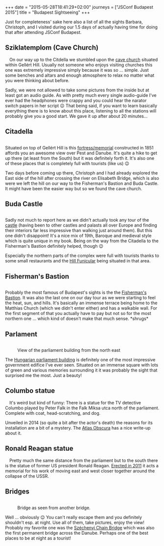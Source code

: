+++
date = "2015-05-28T18:41:29+02:00"
journeys = ["JSConf Budapest 2015"]
title = "Budapest Sightseeing"
+++

<style>h2 {clear: both}</style>

Just for completeness' sake here also a list of all the sights Barbara,
Christoph, and I visited during our 1.5 days of actually having time for doing
that after attending JSConf Budapest.

## Sziklatemplom (Cave Church)

<img
src="http://photos.h10n.me/Conferences/JSConf-Budapest-2015/i-X2VPcWG/0/XL/DSC03832-XL.jpg"
alt="" style="float: left; max-width: 300px; margin: 0 1em 1em 0">On our way up to the Citdella we stumbled upon the [cave church][chr] situated
within Gellért Hill. Usually not someone who enjoys visiting churches this one
was extremely impressive simply because it was so ... simple. Just some benches
and altars and enough atmosphere to relax no matter what you were thinking about
before.

Sadly, we were not allowed to take some pictures from the inside but at least
got an audio guide. As with pretty much every single audio-guide I've ever had
the headphones were crappy and you could hear the narator switch papers in her
script 😉 That being said, if you want to learn basically everything there is to
know about this place, listening to all the stations will probably give you a
good start. We gave it up after about 20 minutes...

[chr]: http://en.wikipedia.org/wiki/Gell%C3%A9rt_Hill_Cave


## Citadella

<figure>
<img alt="" src="http://photos.h10n.me/Conferences/JSConf-Budapest-2015/i-MsbtL79/0/XL/DSC03838-XL.jpg"/>
</figure>

Situated on top of Gellért Hill is this [fortress/memorial][cit] constructed in
1851 affords you an awesome view over Pest and Danube. It's quite a hike to get
up there (at least from the South) but it was definitely forth it. It's also one
of these places that is completely full with tourists (like us) 😉

Two days before coming up there, Christoph and I had already explored the East
side of the hill after crossing the river on Elisabeth Bridge, which is also
were we left the hill on our way to the Fisherman's Bastion and Buda Castle. It
might have been the easier way but so we found the cave church.

[cit]: http://en.wikipedia.org/wiki/Citadella

## Buda Castle

<figure>
<img alt="" src="http://photos.h10n.me/Conferences/JSConf-Budapest-2015/i-tMWcfCV/0/XL/DSC03818-XL.jpg"/>
</figure>

Sadly not much to report here as we didn't actually took any tour of the
[castle][ca] (having been to other castles and palasts all over Europe and
finding their interiors far less impressive than walking just around them). But
this one didn't disappoint! It's a nice mix of 19th, Baroque and medieval style
which is quite unique in my book. Being on the way from the Citadella to the
Fisherman's Bastion definitely helped, though 😉

Especially the northern parts of the complex were full with tourists thanks to
some small restaurants and the [Hill Funicular][fun] being situated in that area.

[ca]: http://en.wikipedia.org/wiki/Buda_Castle
[fun]: http://en.wikipedia.org/wiki/Budapest_Castle_Hill_Funicular


## Fisherman's Bastion

<figure>
<img alt="" src="http://photos.h10n.me/Conferences/JSConf-Budapest-2015/i-KsrGZJP/0/XL/DSC03858-XL.jpg"/>
</figure>

Probably the most famous of Budapest's sights is the the
[Fisherman's Bastion][fb]. It was also the last one on our day tour as we were
starting to feel the heat, sun, and hills. It's basically an immense terrace
being home to the Matthias Church (which we didn't enter either) and has a
walkable wall. For the first segment of that you actually have to pay but not so
for the most northern one ... which kind of doesn't make that much
sense. \*shrugs\*

[fb]: http://en.wikipedia.org/wiki/Fisherman's_Bastion


## Parlament

<figure>
<img alt="" src="http://photos.h10n.me/Conferences/JSConf-Budapest-2015/i-xjSLqgP/0/XL/DSC03875-XL.jpg"/>
<figcaption><p>View of the parliament building from the north east</p></figcaption>
</figure>

The [Hungarian parliament building][parl] is definitely one of the most
impressive government edifice I've ever seen. Situated on an immense square with
lots of green and various memories surrounding it it was probably the sight that
surprised me the most. Just a beauty!

[parl]: http://www.parlament.hu/


## Columbo statue

<img
src="http://photos.h10n.me/Conferences/JSConf-Budapest-2015/i-tTJcRJj/0/XL/DSC03882-XL.jpg"
style="max-width:180px;float: left; margin: 0 1em 1em 0" alt="">
It's weird but kind of funny: There is a statue for the TV detective Columbo
played by Peter Falk in the Falk Miksa utca north of the parliament. Complete
with coat, head-scratching, and dog.

Unveiled in 2014 (so quite a bit after the actor's death) the reasons for its
installation are a bit of a mystery. The [Atlas Obscura][cs] has a nice write-up
about it.

[cs]: http://www.atlasobscura.com/places/columbo-statue


## Ronald Reagan statue

<img alt=""
src="http://photos.h10n.me/Conferences/JSConf-Budapest-2015/i-8FkpfJ6/0/XL/DSC03891-XL.jpg"
style="max-width:180px; margin: 0 1em 1em 0; float: left"/>
Pretty much the same distance from the parliament but to the south there is the
statue of former US president Ronald Reagan. [Erected in 2011][rr] it acts a
memorial for his work of moving east and west closer together around the
collapse of the USSR.

[rr]: http://news.yahoo.com/ronald-reagan-statue-unveiled-hungary-145351000.html

## Bridges

<figure>
<img alt="" src="http://photos.h10n.me/Conferences/JSConf-Budapest-2015/i-gFf4SHT/0/XL/DSC03775-XL.jpg"/>
<figcaption><p>Bridge as seen from another bridge.</p></figcaption>
</figure>

Well ... obviously 😉 You can't really escape them and you definitely shouldn't
esp. at night. Use all of them, take pictures, enjoy the view! Probably my
favorite one was the [Széchenyi Chain Bridge][scc] which was also the first
permanent bridge across the Danube. Perhaps one of the best places to be at
night as a tourist!


[scc]: http://en.wikipedia.org/wiki/Chain_Bridge_%28Budapest%29
